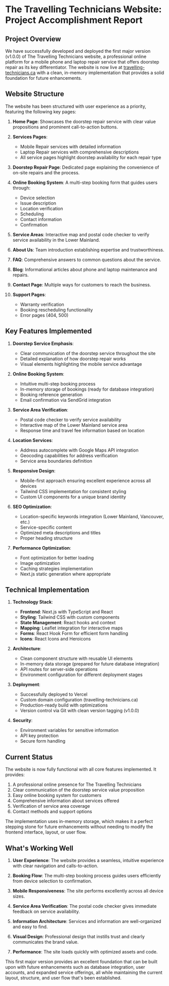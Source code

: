 # The Travelling Technicians Website: Project Accomplishment Report

## Project Overview

We have successfully developed and deployed the first major version (v1.0.0) of The Travelling Technicians website, a professional online platform for a mobile phone and laptop repair service that offers doorstep repair as its key differentiator. The website is now live at [travelling-technicians.ca](https://travelling-technicians.ca) with a clean, in-memory implementation that provides a solid foundation for future enhancements.

## Website Structure

The website has been structured with user experience as a priority, featuring the following key pages:

1. **Home Page**: Showcases the doorstep repair service with clear value propositions and prominent call-to-action buttons.

2. **Services Pages**:
   - Mobile Repair services with detailed information
   - Laptop Repair services with comprehensive descriptions
   - All service pages highlight doorstep availability for each repair type

3. **Doorstep Repair Page**: Dedicated page explaining the convenience of on-site repairs and the process.

4. **Online Booking System**: A multi-step booking form that guides users through:
   - Device selection
   - Issue description
   - Location verification
   - Scheduling
   - Contact information
   - Confirmation

5. **Service Areas**: Interactive map and postal code checker to verify service availability in the Lower Mainland.

6. **About Us**: Team introduction establishing expertise and trustworthiness.

7. **FAQ**: Comprehensive answers to common questions about the service.

8. **Blog**: Informational articles about phone and laptop maintenance and repairs.

9. **Contact Page**: Multiple ways for customers to reach the business.

10. **Support Pages**:
    - Warranty verification
    - Booking rescheduling functionality
    - Error pages (404, 500)

## Key Features Implemented

1. **Doorstep Service Emphasis**:
   - Clear communication of the doorstep service throughout the site
   - Detailed explanation of how doorstep repair works
   - Visual elements highlighting the mobile service advantage

2. **Online Booking System**:
   - Intuitive multi-step booking process
   - In-memory storage of bookings (ready for database integration)
   - Booking reference generation
   - Email confirmation via SendGrid integration

3. **Service Area Verification**:
   - Postal code checker to verify service availability
   - Interactive map of the Lower Mainland service area
   - Response time and travel fee information based on location

4. **Location Services**:
   - Address autocomplete with Google Maps API integration
   - Geocoding capabilities for address verification
   - Service area boundaries definition

5. **Responsive Design**:
   - Mobile-first approach ensuring excellent experience across all devices
   - Tailwind CSS implementation for consistent styling
   - Custom UI components for a unique brand identity

6. **SEO Optimization**:
   - Location-specific keywords integration (Lower Mainland, Vancouver, etc.)
   - Service-specific content
   - Optimized meta descriptions and titles
   - Proper heading structure

7. **Performance Optimization**:
   - Font optimization for better loading
   - Image optimization
   - Caching strategies implementation
   - Next.js static generation where appropriate

## Technical Implementation

1. **Technology Stack**:
   - **Frontend**: Next.js with TypeScript and React
   - **Styling**: Tailwind CSS with custom components
   - **State Management**: React hooks and context
   - **Mapping**: Leaflet integration for interactive maps
   - **Forms**: React Hook Form for efficient form handling
   - **Icons**: React Icons and Heroicons

2. **Architecture**:
   - Clean component structure with reusable UI elements
   - In-memory data storage (prepared for future database integration)
   - API routes for server-side operations
   - Environment configuration for different deployment stages

3. **Deployment**:
   - Successfully deployed to Vercel
   - Custom domain configuration (travelling-technicians.ca)
   - Production-ready build with optimizations
   - Version control via Git with clean version tagging (v1.0.0)

4. **Security**:
   - Environment variables for sensitive information
   - API key protection
   - Secure form handling

## Current Status

The website is now fully functional with all core features implemented. It provides:

1. A professional online presence for The Travelling Technicians
2. Clear communication of the doorstep service value proposition
3. Easy online booking system for customers
4. Comprehensive information about services offered
5. Verification of service area coverage
6. Contact methods and support options

The implementation uses in-memory storage, which makes it a perfect stepping stone for future enhancements without needing to modify the frontend interface, layout, or user flow.

## What's Working Well

1. **User Experience**: The website provides a seamless, intuitive experience with clear navigation and calls-to-action.

2. **Booking Flow**: The multi-step booking process guides users efficiently from device selection to confirmation.

3. **Mobile Responsiveness**: The site performs excellently across all device sizes.

4. **Service Area Verification**: The postal code checker gives immediate feedback on service availability.

5. **Information Architecture**: Services and information are well-organized and easy to find.

6. **Visual Design**: Professional design that instills trust and clearly communicates the brand value.

7. **Performance**: The site loads quickly with optimized assets and code.

This first major version provides an excellent foundation that can be built upon with future enhancements such as database integration, user accounts, and expanded service offerings, all while maintaining the current layout, structure, and user flow that's been established. 